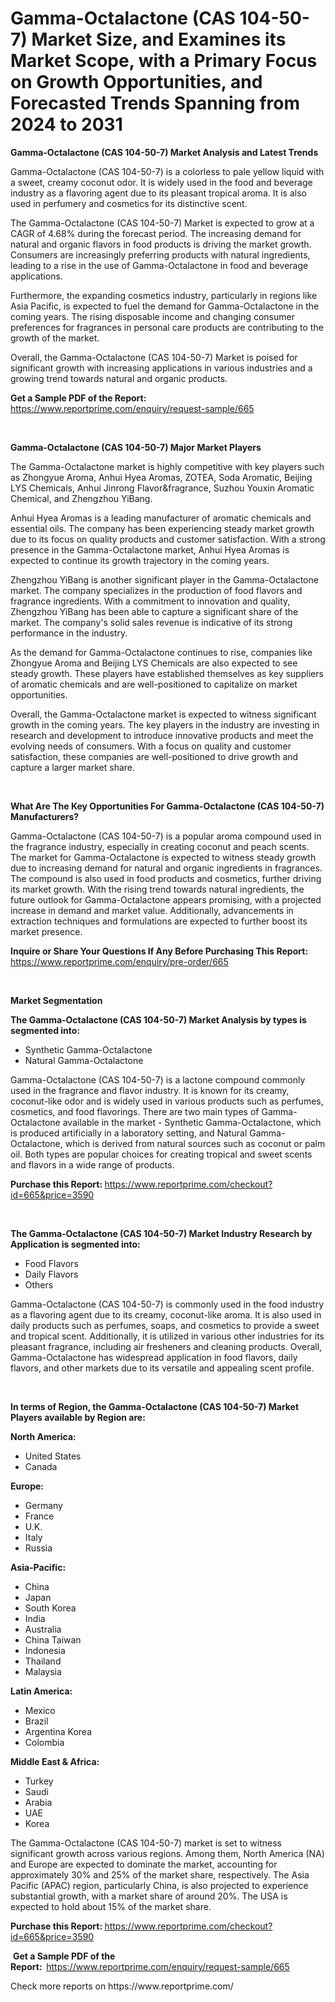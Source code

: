 <p><h1>Gamma-Octalactone (CAS 104-50-7) Market Size, and Examines its Market Scope, with a Primary Focus on Growth Opportunities, and Forecasted Trends Spanning from 2024 to 2031</h1></p><p><strong>Gamma-Octalactone (CAS 104-50-7) Market Analysis and Latest Trends</strong></p>
<p><p>Gamma-Octalactone (CAS 104-50-7) is a colorless to pale yellow liquid with a sweet, creamy coconut odor. It is widely used in the food and beverage industry as a flavoring agent due to its pleasant tropical aroma. It is also used in perfumery and cosmetics for its distinctive scent.</p><p>The Gamma-Octalactone (CAS 104-50-7) Market is expected to grow at a CAGR of 4.68% during the forecast period. The increasing demand for natural and organic flavors in food products is driving the market growth. Consumers are increasingly preferring products with natural ingredients, leading to a rise in the use of Gamma-Octalactone in food and beverage applications.</p><p>Furthermore, the expanding cosmetics industry, particularly in regions like Asia Pacific, is expected to fuel the demand for Gamma-Octalactone in the coming years. The rising disposable income and changing consumer preferences for fragrances in personal care products are contributing to the growth of the market.</p><p>Overall, the Gamma-Octalactone (CAS 104-50-7) Market is poised for significant growth with increasing applications in various industries and a growing trend towards natural and organic products.</p></p>
<p><strong>Get a Sample PDF of the Report:&nbsp;</strong> <a href="https://www.reportprime.com/enquiry/request-sample/665">https://www.reportprime.com/enquiry/request-sample/665</a></p>
<p>&nbsp;</p>
<p><strong>Gamma-Octalactone (CAS 104-50-7) Major Market Players</strong></p>
<p><p>The Gamma-Octalactone market is highly competitive with key players such as Zhongyue Aroma, Anhui Hyea Aromas, ZOTEA, Soda Aromatic, Beijing LYS Chemicals, Anhui Jinrong Flavor&fragrance, Suzhou Youxin Aromatic Chemical, and Zhengzhou YiBang. </p><p>Anhui Hyea Aromas is a leading manufacturer of aromatic chemicals and essential oils. The company has been experiencing steady market growth due to its focus on quality products and customer satisfaction. With a strong presence in the Gamma-Octalactone market, Anhui Hyea Aromas is expected to continue its growth trajectory in the coming years. </p><p>Zhengzhou YiBang is another significant player in the Gamma-Octalactone market. The company specializes in the production of food flavors and fragrance ingredients. With a commitment to innovation and quality, Zhengzhou YiBang has been able to capture a significant share of the market. The company's solid sales revenue is indicative of its strong performance in the industry. </p><p>As the demand for Gamma-Octalactone continues to rise, companies like Zhongyue Aroma and Beijing LYS Chemicals are also expected to see steady growth. These players have established themselves as key suppliers of aromatic chemicals and are well-positioned to capitalize on market opportunities. </p><p>Overall, the Gamma-Octalactone market is expected to witness significant growth in the coming years. The key players in the industry are investing in research and development to introduce innovative products and meet the evolving needs of consumers. With a focus on quality and customer satisfaction, these companies are well-positioned to drive growth and capture a larger market share.</p></p>
<p>&nbsp;</p>
<p><strong>What Are The Key Opportunities For Gamma-Octalactone (CAS 104-50-7) Manufacturers?</strong></p>
<p><p>Gamma-Octalactone (CAS 104-50-7) is a popular aroma compound used in the fragrance industry, especially in creating coconut and peach scents. The market for Gamma-Octalactone is expected to witness steady growth due to increasing demand for natural and organic ingredients in fragrances. The compound is also used in food products and cosmetics, further driving its market growth. With the rising trend towards natural ingredients, the future outlook for Gamma-Octalactone appears promising, with a projected increase in demand and market value. Additionally, advancements in extraction techniques and formulations are expected to further boost its market presence.</p></p>
<p><strong>Inquire or Share Your Questions If Any Before Purchasing This Report:</strong> <a href="https://www.reportprime.com/enquiry/pre-order/665">https://www.reportprime.com/enquiry/pre-order/665</a></p>
<p>&nbsp;</p>
<p><strong>Market Segmentation</strong></p>
<p><strong>The Gamma-Octalactone (CAS 104-50-7) Market Analysis by types is segmented into:</strong></p>
<p><ul><li>Synthetic Gamma-Octalactone</li><li>Natural Gamma-Octalactone</li></ul></p>
<p><p>Gamma-Octalactone (CAS 104-50-7) is a lactone compound commonly used in the fragrance and flavor industry. It is known for its creamy, coconut-like odor and is widely used in various products such as perfumes, cosmetics, and food flavorings. There are two main types of Gamma-Octalactone available in the market - Synthetic Gamma-Octalactone, which is produced artificially in a laboratory setting, and Natural Gamma-Octalactone, which is derived from natural sources such as coconut or palm oil. Both types are popular choices for creating tropical and sweet scents and flavors in a wide range of products.</p></p>
<p><strong>Purchase this Report:&nbsp;</strong><a href="https://www.reportprime.com/checkout?id=665&price=3590">https://www.reportprime.com/checkout?id=665&price=3590</a></p>
<p>&nbsp;</p>
<p><strong>The Gamma-Octalactone (CAS 104-50-7) Market Industry Research by Application is segmented into:</strong></p>
<p><ul><li>Food Flavors</li><li>Daily Flavors</li><li>Others</li></ul></p>
<p><p>Gamma-Octalactone (CAS 104-50-7) is commonly used in the food industry as a flavoring agent due to its creamy, coconut-like aroma. It is also used in daily products such as perfumes, soaps, and cosmetics to provide a sweet and tropical scent. Additionally, it is utilized in various other industries for its pleasant fragrance, including air fresheners and cleaning products. Overall, Gamma-Octalactone has widespread application in food flavors, daily flavors, and other markets due to its versatile and appealing scent profile.</p></p>
<p>&nbsp;</p>
<p><strong>In terms of Region, the Gamma-Octalactone (CAS 104-50-7) Market Players available by Region are:</strong></p>
<p>
    <p> <strong> North America: </strong>
        <ul>
            <li>United States</li>
            <li>Canada</li>
        </ul>
        </p> 
    <p> <strong> Europe: </strong>
        <ul>
            <li>Germany</li>
            <li>France</li>
            <li>U.K.</li>
            <li>Italy</li>
            <li>Russia</li>
        </ul>
        </p> 
    <p> <strong> Asia-Pacific: </strong>
        <ul>
            <li>China</li>
            <li>Japan</li>
            <li>South Korea</li>
            <li>India</li>
            <li>Australia</li>
            <li>China Taiwan</li>
            <li>Indonesia</li>
            <li>Thailand</li>
            <li>Malaysia</li>
        </ul>
        </p> 
    <p> <strong> Latin America: </strong>
        <ul>
            <li>Mexico</li>
            <li>Brazil</li>
            <li>Argentina Korea</li>
            <li>Colombia</li>
        </ul>
        </p> 
    <p> <strong> Middle East & Africa: </strong>
        <ul>
            <li>Turkey</li>
            <li>Saudi</li>
            <li>Arabia</li>
            <li>UAE</li>
            <li>Korea</li>
        </ul>
    </p>
    </p>
<p><p>The Gamma-Octalactone (CAS 104-50-7) market is set to witness significant growth across various regions. Among them, North America (NA) and Europe are expected to dominate the market, accounting for approximately 30% and 25% of the market share, respectively. The Asia Pacific (APAC) region, particularly China, is also projected to experience substantial growth, with a market share of around 20%. The USA is expected to hold about 15% of the market share.</p></p>
<p><strong>Purchase this Report: </strong><a href="https://www.reportprime.com/checkout?id=665&price=3590">https://www.reportprime.com/checkout?id=665&price=3590</a></p>
<p>&nbsp;<strong>Get a Sample PDF of the Report:&nbsp;&nbsp;</strong><a href="https://www.reportprime.com/enquiry/request-sample/665">https://www.reportprime.com/enquiry/request-sample/665</a></p>
<p><strong></strong></p>
<p>Check more reports on https://www.reportprime.com/</p>